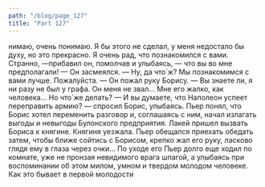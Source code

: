 ```yaml
---
path: "/blog/page_127"
title: "Part 127"
---
```


нимаю, очень понимаю. Я бы этого не сделал, у меня недостало бы духу, но это прекрасно. Я очень рад, что познакомился с вами. Странно, —прибавил он, помолчав и улыбаясь, — что вы во мне предполагали! — Он засмеялся. — Ну, да что́ ж? Мы познакомимся с вами лучше. Пожалуйста. — Он пожал руку Борису. — Вы знаете ли, я ни разу не был у графа. Он меня не звал... Мне его жалко, как человека... Но что́ же делать?
— И вы думаете, что Наполеон успеет переправить армию? — спросил Борис, улыбаясь.
Пьер понял, что Борис хотел переменить разговор и, соглашаясь с ним, начал излагать выгоды и невыгоды Булонского предприятия.
Лакей пришел вызвать Бориса к княгине. Княгиня уезжала. Пьер обещался приехать обедать затем, чтобы ближе сойтись с Борисом, крепко жал его руку, ласково глядя ему в глаза через очки... По уходе его Пьер долго еще ходил по комнате, уже не пронзая невидимого врага шпагой, а улыбаясь при воспоминании об этом милом, умном и твердом молодом человеке.
Как это бывает в первой молодости

